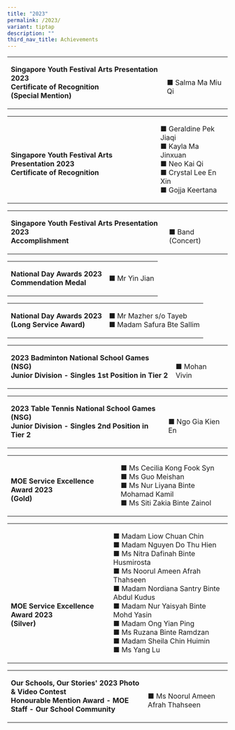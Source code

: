 ```yaml
---
title: "2023"
permalink: /2023/
variant: tiptap
description: ""
third_nav_title: Achievements
---
```

<table style="minWidth: 50px">
<colgroup>
<col>
<col>
</colgroup>
<tbody>
<tr>
<td rowspan="1" colspan="1">
<p><strong>Singapore Youth Festival Arts Presentation 2023 <br>Certificate of Recognition <br>(Special Mention)</strong>
</p>
</td>
<td rowspan="1" colspan="1">
<p>
<br>■ Salma Ma Miu Qi</p>
</td>
</tr>
</tbody>
</table>
<table style="minWidth: 50px">
<colgroup>
<col>
<col>
</colgroup>
<tbody>
<tr>
<td rowspan="1" colspan="1">
<p><strong><br>Singapore Youth Festival Arts Presentation 2023 <br>Certificate of Recognition</strong>
</p>
</td>
<td rowspan="1" colspan="1">
<p>■ Geraldine Pek Jiaqi
<br>■ Kayla Ma Jinxuan
<br>■ Neo Kai Qi
<br>■ Crystal Lee En Xin
<br>■ Gojja Keertana</p>
</td>
</tr>
</tbody>
</table>
<table style="minWidth: 50px">
<colgroup>
<col>
<col>
</colgroup>
<tbody>
<tr>
<td rowspan="1" colspan="1">
<p><strong>Singapore Youth Festival Arts Presentation 2023 <br>Accomplishment</strong>
</p>
</td>
<td rowspan="1" colspan="1">
<p>
<br>■ Band (Concert)</p>
</td>
</tr>
</tbody>
</table>
<table style="minWidth: 50px">
<colgroup>
<col>
<col>
</colgroup>
<tbody>
<tr>
<td rowspan="1" colspan="1">
<p><strong>National Day Awards 2023 <br>Commendation Medal</strong>
</p>
</td>
<td rowspan="1" colspan="1">
<p>■ Mr Yin Jian</p>
</td>
</tr>
</tbody>
</table>
<table style="minWidth: 50px">
<colgroup>
<col>
<col>
</colgroup>
<tbody>
<tr>
<td rowspan="1" colspan="1">
<p><strong>National Day Awards 2023<br>(Long Service Award)</strong>
</p>
</td>
<td rowspan="1" colspan="1">
<p>■ Mr Mazher s/o Tayeb
<br>■ Madam Safura Bte Sallim</p>
</td>
</tr>
</tbody>
</table>
<table style="minWidth: 50px">
<colgroup>
<col>
<col>
</colgroup>
<tbody>
<tr>
<td rowspan="1" colspan="1">
<p><strong>2023 Badminton National School Games (NSG) <br>Junior Division - Singles 1st Position in Tier 2</strong>
</p>
</td>
<td rowspan="1" colspan="1">
<p>
<br>■ Mohan Vivin</p>
</td>
</tr>
</tbody>
</table>
<table style="minWidth: 50px">
<colgroup>
<col>
<col>
</colgroup>
<tbody>
<tr>
<td rowspan="1" colspan="1">
<p><strong>2023 Table Tennis National School Games (NSG) <br>Junior Division - Singles 2nd Position in Tier 2</strong>
</p>
</td>
<td rowspan="1" colspan="1">
<p>
<br>■ Ngo Gia Kien En</p>
</td>
</tr>
</tbody>
</table>
<table style="minWidth: 50px">
<colgroup>
<col>
<col>
</colgroup>
<tbody>
<tr>
<td rowspan="1" colspan="1">
<p><strong><br>MOE Service Excellence Award 2023<br>(Gold)<br></strong>
</p>
</td>
<td rowspan="1" colspan="1">
<p>■ Ms Cecilia Kong Fook Syn
<br>■ Ms Guo Meishan
<br>■ Ms Nur Liyana Binte Mohamad Kamil
<br>■ Ms Siti Zakia Binte Zainol</p>
</td>
</tr>
</tbody>
</table>
<table style="minWidth: 50px">
<colgroup>
<col>
<col>
</colgroup>
<tbody>
<tr>
<td rowspan="1" colspan="1">
<p><strong><br><br><br><br><br>MOE Service Excellence Award 2023<br>(Silver)<br></strong>
</p>
</td>
<td rowspan="1" colspan="1">
<p>■ Madam Liow Chuan Chin
<br>■ Madam Nguyen Do Thu Hien
<br>■ Ms Nitra Dafinah Binte Husmirosta
<br>■ Ms Noorul Ameen Afrah Thahseen
<br>■ Madam Nordiana Santry Binte Abdul Kudus
<br>■ Madam Nur Yaisyah Binte Mohd Yasin
<br>■ Madam Ong Yian Ping
<br>■ Ms Ruzana Binte Ramdzan
<br>■ Madam Sheila Chin Huimin
<br>■ Ms Yang Lu</p>
</td>
</tr>
</tbody>
</table>
<table style="minWidth: 50px">
<colgroup>
<col>
<col>
</colgroup>
<tbody>
<tr>
<td rowspan="1" colspan="1">
<p><strong>Our Schools, Our Stories' 2023 Photo &amp; Video Contest <br>Honourable Mention Award - MOE Staff - Our School Community</strong>
</p>
</td>
<td rowspan="1" colspan="1">
<p>
<br>■ Ms Noorul Ameen Afrah Thahseen</p>
</td>
</tr>
</tbody>
</table>
<p></p>